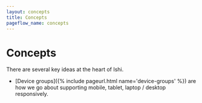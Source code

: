 ```yaml
---
layout: concepts
title: Concepts
pageflow_name: concepts
---
```


# Concepts

There are several key ideas at the heart of Ishi.

* [Device groups]({% include pageurl.html name='device-groups' %}) are how we go about supporting mobile, tablet, laptop / desktop responsively.